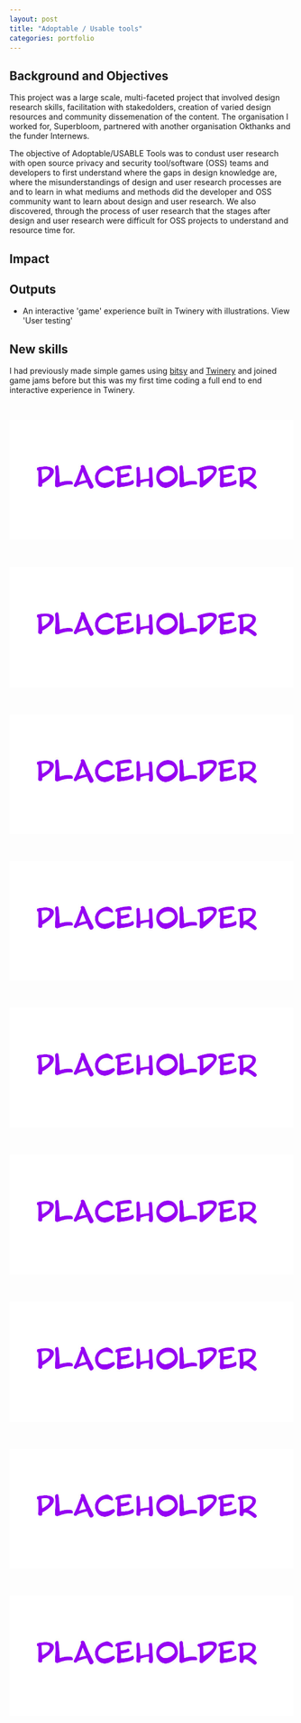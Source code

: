 ```yaml
---
layout: post
title: "Adoptable / Usable tools"
categories: portfolio
---
```


## Background and Objectives

This project was a large scale, multi-faceted project that involved design research skills, facilitation with stakedolders, creation of varied design resources and community dissemenation of the content. The organisation I worked for, Superbloom, partnered with another organisation Okthanks and the funder Internews. 

The objective of Adoptable/USABLE Tools was to condust user research with open source privacy and security tool/software (OSS) teams and developers to first understand where the gaps in design knowledge are, where the misunderstandings of design and user research processes are and to learn in what mediums and methods did the developer and OSS community want to learn about design and user research. We also discovered, through the process of user research that the stages after design and user research were difficult for OSS projects to understand and resource time for.


## Impact




## Outputs
- An interactive 'game' experience built in Twinery with illustrations. View 'User testing'




## New skills

I had previously made simple games using [bitsy](https://ledoux.itch.io/bitsy) and [Twinery](https://twinery.org/) and joined game jams before but this was my first time coding a full end to end interactive experience in Twinery. 



<br />

![XX](https://raw.githubusercontent.com/Erioldoesdesign/erioldoesdesign.github.io/master/images/950x400.jpg "XX")

<br />

![XX](https://raw.githubusercontent.com/Erioldoesdesign/erioldoesdesign.github.io/master/images/950x400.jpg "XX")

<br />

![XX](https://raw.githubusercontent.com/Erioldoesdesign/erioldoesdesign.github.io/master/images/950x400.jpg "XX")

<br />

![XX](https://raw.githubusercontent.com/Erioldoesdesign/erioldoesdesign.github.io/master/images/950x400.jpg "XX")

<br />

![XX](https://raw.githubusercontent.com/Erioldoesdesign/erioldoesdesign.github.io/master/images/950x400.jpg "XX")

<br />

![XX](https://raw.githubusercontent.com/Erioldoesdesign/erioldoesdesign.github.io/master/images/950x400.jpg "XX")

<br />

![XX](https://raw.githubusercontent.com/Erioldoesdesign/erioldoesdesign.github.io/master/images/950x400.jpg "XX")

<br />

![XX](https://raw.githubusercontent.com/Erioldoesdesign/erioldoesdesign.github.io/master/images/950x400.jpg "XX")

<br />

![XX](https://raw.githubusercontent.com/Erioldoesdesign/erioldoesdesign.github.io/master/images/950x400.jpg "XX")